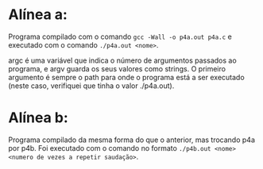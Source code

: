 # Alínea a:

Programa compilado com o comando `gcc -Wall -o p4a.out p4a.c` e executado com o comando `./p4a.out <nome>`.

argc é uma variável que indica o número de argumentos passados ao programa, e argv guarda os seus valores como strings. O primeiro argumento é sempre o path para onde o programa está a ser executado (neste caso, verifiquei que tinha o valor ./p4a.out).

# Alínea b:

Programa compilado da mesma forma do que o anterior, mas trocando p4a por p4b. Foi executado com o comando no formato `./p4b.out <nome> <numero de vezes a repetir saudação>`.
